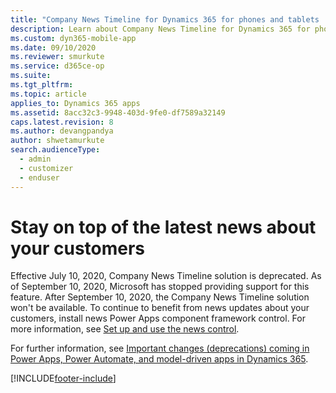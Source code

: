 ```yaml
---
title: "Company News Timeline for Dynamics 365 for phones and tablets | MicrosoftDocs"
description: Learn about Company News Timeline for Dynamics 365 for phones and tablets
ms.custom: dyn365-mobile-app
ms.date: 09/10/2020
ms.reviewer: smurkute 
ms.service: d365ce-op
ms.suite: 
ms.tgt_pltfrm: 
ms.topic: article
applies_to: Dynamics 365 apps
ms.assetid: 8acc32c3-9948-403d-9fe0-df7589a32149
caps.latest.revision: 8
ms.author: devangpandya
author: shwetamurkute
search.audienceType: 
  - admin
  - customizer
  - enduser
---
```

# Stay on top of the latest news about your customers

Effective July 10, 2020, Company News Timeline solution is deprecated. As of September 10, 2020, Microsoft has stopped providing support for this feature. After September 10, 2020, the Company News Timeline solution won't be available. To continue to benefit from news updates about your customers, install news Power Apps component framework control. For more information, see [Set up and use the news control](/powerapps/maker/model-driven-apps/stay-current-with-news-control).

For further information, see [Important changes (deprecations) coming in Power Apps, Power Automate, and model-driven apps in Dynamics 365](/power-platform/important-changes-coming#company-news-timeline-solution-is-deprecated).



[!INCLUDE[footer-include](../includes/footer-banner.md)]
